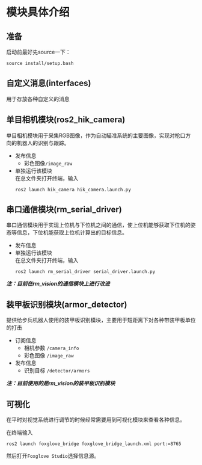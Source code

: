 # 模块具体介绍

## 准备
启动前最好先source一下：
```
source install/setup.bash
```

## 自定义消息(interfaces)
用于存放各种自定义的消息

## 单目相机模块(ros2_hik_camera)
单目相机模块用于采集RGB图像，作为自动瞄准系统的主要图像，实现对枪口方向的机器人的识别与跟踪。
- 发布信息
    - 彩色图像`/image_raw`
- 单独运行该模块<br>
    在总文件夹打开终端，输入
    ```
    ros2 launch hik_camera hik_camera.launch.py 
    ```


## 串口通信模块(rm_serial_driver)
串口通信模块用于实现上位机与下位机之间的通信，使上位机能够获取下位机的姿态等信息，下位机能获取上位机计算出的目标信息。
- 发布信息
- 单独运行该模块<br>
    在总文件夹打开终端，输入
    ```
    ros2 launch rm_serial_driver serial_driver.launch.py
    ```

***注：目前在rm_vision的通信模块上进行改进***

## 装甲板识别模块(armor_detector)
提供给步兵机器人使用的装甲板识别模块，主要用于短距离下对各种带装甲板单位的打击
- 订阅信息
    - 相机参数 `/camera_info`
    - 彩色图像 `/image_raw`
- 发布信息
    - 识别目标 `/detector/armors`


***注：目前使用的是rm_vision的装甲板识别模块***

## 可视化
在平时对视觉系统进行调节的时候经常需要用到可视化模块来查看各种信息。

在终端输入
```
ros2 launch foxglove_bridge foxglove_bridge_launch.xml port:=8765
```
然后打开`Foxglove Studio`选择信息源。